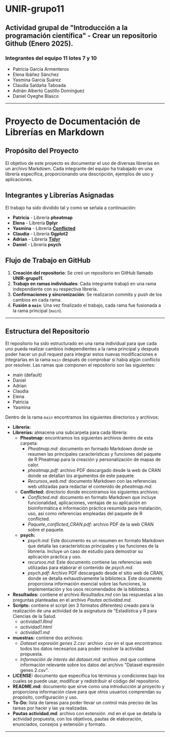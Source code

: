 # UNIR-grupo11

## Actividad grupal de "Introducción a la programación científica" - Crear un repositorio Github (Enero 2025).

### Integrantes del equipo 11 lotes 7 y 10
- Patricia García Armenteros
- Elena Ibáñez Sánchez
- Yasmina García Suárez
- Claudia Saldaña Taboada
- Adrián Alberto Castillo Domínguez
- Daniel Oyeghe Blasco

---

# Proyecto de Documentación de Librerías en Markdown

##  Propósito del Proyecto
El objetivo de este proyecto es documentar el uso de diversas librerías en un archivo Markdown. Cada integrante del equipo ha trabajado en una librería específica, proporcionando una descripción, ejemplos de uso y aplicaciones.

##  Integrantes y Librerías Asignadas
El trabajo ha sido dividido tal y como se señala a continuación:

- **Patricia** - Librería **pheatmap**
- **Elena** - Librería **Dplyr**
- **Yasmina** - Librería **[Conflicted](https://github.com/pgarmenteros/UNIR-grupo11/tree/310132cb95a3cb6de9830f40174f6c6d9fb38c8f/Librer%C3%ADas/Conflicted)**
- **Claudia** - Librería **Ggplot2**
- **Adrian** - Librería **[Tidyr](https://github.com/pgarmenteros/UNIR-grupo11/blob/Adrian/Librer%C3%ADas/Tidyr/Tidyr.md)**
- **Daniel** - Librería **psych**

## Flujo de Trabajo en GitHub
1. **Creación del repositorio**: Se creó un repositorio en GitHub llamado **UNIR-grupo11**.
2. **Trabajo en ramas individuales**: Cada integrante trabajó en una rama independiente con su respectiva librería.
3. **Confirmaciones y sincronización**: Se realizaron commits y push de los cambios en cada rama.
4. **Fusión a `main`**: Una vez finalizado el trabajo, cada rama fue fusionada a la rama principal (`main`).

---

## Estructura del Repositorio
El repositorio ha sido estructurado en una rama individual para que cada uno pueda realizar cambios independientes a la rama principal y después poder hacer un pull request para integrar estos nuevas modificaciones e integrarlas en la rama `main` después de comprobar si había algún conflicto por resolver. Las ramas que componen el repositorio son las siguientes:

- main (default)
- Daniel
- Adrian
- Claudia
- Elena
- Patricia
- Yasmina

Dentro de la rama `main` encontramos los siguientes directorios y archivos:
- **Libreria:**
- **Librerías:** almacena una subcarpeta para cada librería:
  - **Pheatmap:** encontramos los siguientes archivos dentro de esta carpeta:
    - *Pheatmap.md:* documento en formado Markdown donde se resumen las principales características y funciones del paquete de R Pheatmap para la creación y personalización de mapas de calor.
    - *pheatmap.pdf:* archivo PDF descargado desde la web de CRAN donde se detallan los argumentos de este paquete.
    - *Recursos_web.md:* documento Markdown con las referencias web utilizadas para redactar el contenido de *pheatmap.md*.
  - **Conflicted:** directorio donde encontramos los siguientes archivos:
    - *Conflicted.md:* documento en formato Markdown que incluye funcionalidad, aplicaciones, ventajas de su aplicación en bioinformática e información práctica resumida para instalación, uso, así como referencias empleadas del paquete de R conflicted.
    -  *Paquete_conflicted_CRAN.pdf:* archivo PDF de la web CRAN sobre el paquete.
  - **psych:**
    - *psych.md:* Este documento es un resumen en formato Markdown que detalla las características principales y las funciones de la libnreria. Incluye un caso de estudio para demostrar su aplicación práctica y uso.
    - *recursos.md:* Este documento contiene las referencias web utilizadas para elaborar el contenido de *psych.md*.
    - *psych.pdf:* Archivo PDF descargado desde el sitio web de CRAN, donde se detalla exhaustivamente la biblioteca. Este documento proporciona información esencial sobre las funciones, la implementación y los usos recomendados de la biblioteca.  
- **Resultados:** contiene el archivo *Resultados.md* con las respuestas a las preguntas planteadas en el archivo *Pautas actividad.md*.
- **Scripts:** contiene el script (en 3 formatos diferentes) creado para la realización de una actividad de la asignatura de "Estadística y R para Ciencias de la Salud.
  - *actividad1.Rmd*
  - *actividad1.html*
  - *actividad1.md*
- **muestras:** contiene dos archivos:
  - *Dataset expresión genes 2.csv:* archivo .csv en el que encontramos todos los datos necesarios para poder resolver la actividad propuesta.
  - *Información de interés del dataset.md:* archivo .md que contiene información relevante sobre los datos del archivo "Dataset expresión genes 2.csv".
- **LICENSE:** documento que especifica los términos y condiciones bajo los cuales se puede usar, modificar y redistribuir el código del repositorio.
- **README.md:** documento que sirve como una introducción al proyecto y proporciona información clave para que otros usuarios comprendan su propósito, configuración y uso.
- **To-Do:** lista de tareas para poder llevar un control más preciso de las tareas por hacer y las ya realizadas.
- **Pautas actividad.md**: archivo con extensión .md en el que se detalla la actividad propuesta, con los objetivos, pautas de elaboración, enunciados, consejos y extensión y formato.
  
---
